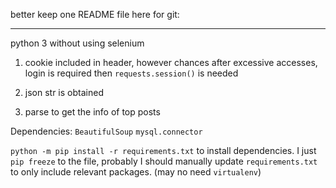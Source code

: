 better keep one README file here for git: 

****
python 3 without using selenium

1. cookie included in header, however chances after excessive accesses, login is required then `requests.session()` is needed

2. json str is obtained

3. parse to get the info of top posts

Dependencies: 
`BeautifulSoup`
`mysql.connector`


`python -m pip install -r requirements.txt` to install dependencies. 
I just `pip freeze` to the file, probably I should manually update `requirements.txt` to only include relevant packages.
(may no need `virtualenv`) 
